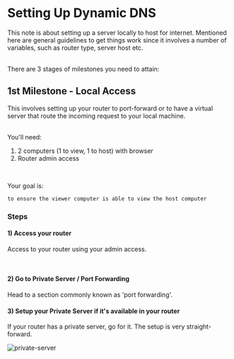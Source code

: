 # Setting Up Dynamic DNS
This note is about setting up a server locally to host for internet.
Mentioned here are general guidelines to get things work since it involves a
number of variables, such as router type, server host etc.

<br>
There are 3 stages of milestones you need to attain:

## 1st Milestone - Local Access
This involves setting up your router to port-forward or to have a virtual server
that route the incoming request to your local machine.

<br>
You'll need:

1. 2 computers (1 to view, 1 to host) with browser
2. Router admin access

<br>

Your goal is:
```
to ensure the viewer computer is able to view the host computer
```

### Steps
#### 1) Access your router
Access to your router using your admin access.


<br>

#### 2) Go to Private Server / Port Forwarding
Head to a section commonly known as 'port forwarding'.


#### 3) Setup your Private Server if it's available in your router
If your router has a private server, go for it. The setup is very
straight-forward.

![private-server](https://lh3.googleusercontent.com/ed6Xkx3RuH9foWVYtbZobJTj3UkxoFVoMkjqOJV9x5mbnUqZ6_4Mxxry5HeCjsZhOx_hy8J0vnP0OLcQkNVsNtNGj0xCVzJZ0mq71k6c32_i0wagI4UNs7AkyKOe_i_SqiXeAOyMacqZQ0lf2Ecj1MMHQhkVgmENMgIYRPj_liCUl5cIOxnNQoDDQAulhNEVqtvx2w20r0Y47ytMve53aVqUijmxw2UkjuxOkIvuYknRPt7n8DkCxGzfuZnoKN7Nbr-HxoI8eLfhF_1OXQ0j9dPHIMAkvvbgNltKjiTmdXm0HTMXfM8Q9IYULg-OALWK5kySvRvDhc1-b5M9UkEyksyBJ-SyTCIlr1_5zz36EOW-0R2IRA3U_bccaZX4At1HVWcnSFTRbvwd-MieGrX5fDZT8jshpjL3rl9RHY7rma0Ey1Z0Ky_H-zh8lINYmWziD6a0CK-GENtLP0BIAcBXleLnDBwDZcue0UbZSIgwF2D7JeaqLlqacqP_1xopCc3_5i9iZbZyP1KKJClhPtLxGFs0cXsTZC7EVA8x6jgRXYrESDR5MKzoFrzlYQ352U4Xjwl6kA=w1960-h1160-no)